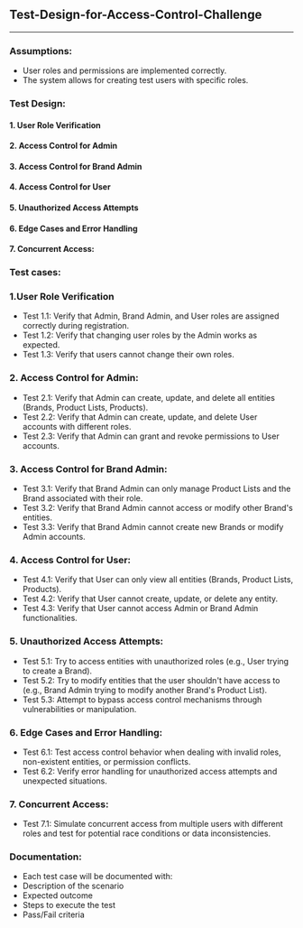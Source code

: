 ## Test-Design-for-Access-Control-Challenge

<hr>

### Assumptions:
- User roles and permissions are implemented correctly.
- The system allows for creating test users with specific roles.
  
### Test Design: 
#### 1. User Role Verification
#### 2. Access Control for Admin
#### 3. Access Control for Brand Admin
#### 4. Access Control for User
#### 5. Unauthorized Access Attempts
#### 6. Edge Cases and Error Handling
#### 7. Concurrent Access:

### Test cases:
### 1.User Role Verification
- Test 1.1: Verify that Admin, Brand Admin, and User roles are assigned correctly during registration.
- Test 1.2: Verify that changing user roles by the Admin works as expected.
- Test 1.3: Verify that users cannot change their own roles.
  
### 2. Access Control for Admin:
- Test 2.1: Verify that Admin can create, update, and delete all entities (Brands, Product Lists, Products).
- Test 2.2: Verify that Admin can create, update, and delete User accounts with different roles.
- Test 2.3: Verify that Admin can grant and revoke permissions to User accounts.
  
### 3. Access Control for Brand Admin:
- Test 3.1: Verify that Brand Admin can only manage Product Lists and the Brand associated with their role.
- Test 3.2: Verify that Brand Admin cannot access or modify other Brand's entities.
- Test 3.3: Verify that Brand Admin cannot create new Brands or modify Admin accounts.
  
### 4. Access Control for User:
- Test 4.1: Verify that User can only view all entities (Brands, Product Lists, Products).
- Test 4.2: Verify that User cannot create, update, or delete any entity.
- Test 4.3: Verify that User cannot access Admin or Brand Admin functionalities.
  
### 5. Unauthorized Access Attempts:
- Test 5.1: Try to access entities with unauthorized roles (e.g., User trying to create a Brand).
- Test 5.2: Try to modify entities that the user shouldn't have access to (e.g., Brand Admin trying to modify another Brand's Product List).
- Test 5.3: Attempt to bypass access control mechanisms through vulnerabilities or manipulation.
  
### 6. Edge Cases and Error Handling:
- Test 6.1: Test access control behavior when dealing with invalid roles, non-existent entities, or permission conflicts.
- Test 6.2: Verify error handling for unauthorized access attempts and unexpected situations.
  
### 7. Concurrent Access:
- Test 7.1: Simulate concurrent access from multiple users with different roles and test for potential race conditions or data inconsistencies.
  
### Documentation:
- Each test case will be documented with:
- Description of the scenario
- Expected outcome
- Steps to execute the test
- Pass/Fail criteria
  
